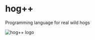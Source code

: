 #   hog++
Programming language for real wild hogs
      
![hog++ logo](https://github.com/Skylott37/hogplusplus/assets/136955141/ea1ee2fd-c3f2-4af4-b27f-1385d2bfb65b)

